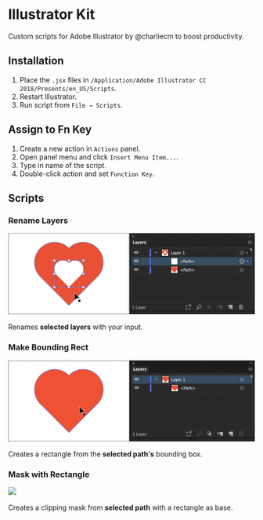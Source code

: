 # Illustrator Kit

Custom scripts for Adobe Illustrator by @charliecm to boost productivity.

## Installation

1. Place the `.jsx` files in `/Application/Adobe Illustrator CC 2018/Presents/en_US/Scripts`.
2. Restart Illustrator.
3. Run script from `File → Scripts`.

## Assign to Fn Key

1. Create a new action in `Actions` panel.
2. Open panel menu and click `Insert Menu Item...`.
3. Type in name of the script.
4. Double-click action and set `Function Key`.

## Scripts

### Rename Layers

![](/img/rename-layers.gif?raw=true)

Renames **selected layers** with your input.

### Make Bounding Rect

![](/img/make-bounding-rect.gif?raw=true)

Creates a rectangle from the **selected path's** bounding box.

### Mask with Rectangle

![](/img/mask-with-rectangle.gif?raw=true)

Creates a clipping mask from **selected path** with a rectangle as base.
